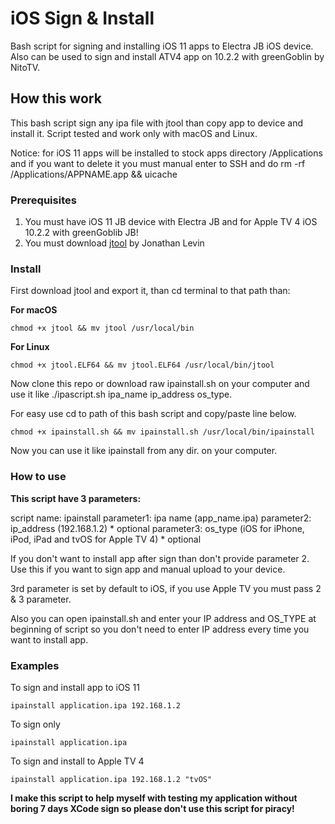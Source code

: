# iOS Sign & Install

Bash script for signing and installing iOS 11 apps to Electra JB iOS device. Also can be used to sign and install ATV4 app on 10.2.2 with greenGoblin by NitoTV.

## How this work

This bash script sign any ipa file with jtool than copy app to device and install it. 
Script tested and work only with macOS and Linux.

Notice: for iOS 11 apps will be installed to stock apps directory /Applications and if you want to delete it you must manual enter to SSH and do rm -rf /Applications/APPNAME.app && uicache

### Prerequisites

1. You must have iOS 11 JB device with Electra JB and for Apple TV 4 iOS 10.2.2 with greenGoblib JB!
2. You must download [jtool](http://www.newosxbook.com/tools/jtool.tar) by Jonathan Levin


### Install

First download jtool and export it, than cd terminal to that path than: 

**For macOS**

```
chmod +x jtool && mv jtool /usr/local/bin
```

**For Linux**

```
chmod +x jtool.ELF64 && mv jtool.ELF64 /usr/local/bin/jtool
```

Now clone this repo or download raw ipainstall.sh on your computer and use it like ./ipascript.sh ipa_name ip_address os_type.

For easy use cd to path of this bash script and copy/paste line below.

```
chmod +x ipainstall.sh && mv ipainstall.sh /usr/local/bin/ipainstall
```

Now you can use it like ipainstall from any dir. on your computer.


### How to use

**This script have 3 parameters:**

script name: ipainstall
parameter1: ipa name (app_name.ipa)
parameter2: ip_address (192.168.1.2) * optional
parameter3: os_type (iOS for iPhone, iPod, iPad and tvOS for Apple TV 4) * optional

If you don't want to install app after sign than don't provide parameter 2. Use this if you want to sign app and manual upload to your device.

3rd parameter is set by default to iOS, if you use Apple TV you must pass 2 & 3 parameter.

Also you can open ipainstall.sh and enter your IP address and OS_TYPE at beginning of script so you don't need to enter IP address every time you want to install app.


### Examples

To sign and install app to iOS 11

```
ipainstall application.ipa 192.168.1.2
```

To sign only

```
ipainstall application.ipa
```

To sign and install to Apple TV 4

```
ipainstall application.ipa 192.168.1.2 "tvOS"
```


**I make this script to help myself with testing my application without boring 7 days XCode sign so please don't use this script for piracy!**
